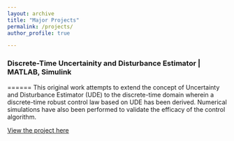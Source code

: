 ```yaml
---
layout: archive
title: "Major Projects"
permalink: /projects/
author_profile: true

---
```




### Discrete-Time Uncertainity and Disturbance Estimator | MATLAB, Simulink
======
This original work attempts to extend the concept of Uncertainty and Disturbance Estimator (UDE) to the discrete-time domain wherein a
discrete-time robust control law based on UDE has been derived. Numerical simulations have also been performed to validate the efficacy of the control algorithm. 

[View the project here](https://github.com/Maithilishetty/UDE-DiscreteTime)

